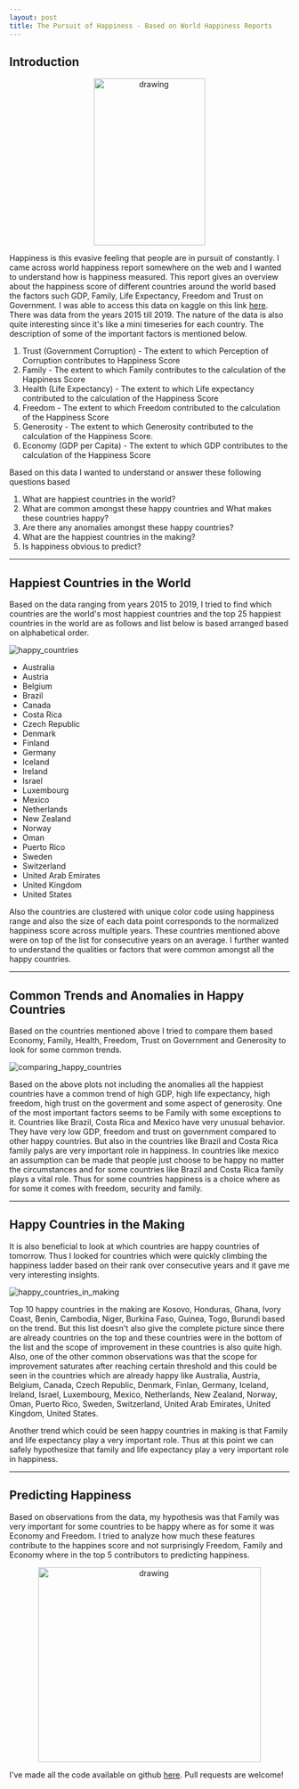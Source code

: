 ```yaml
---
layout: post
title: The Pursuit of Happiness - Based on World Happiness Reports 
---
```

## Introduction
<p style="text-align:center;"><img src="../images/pursuit_of_happiness/plots/Title_image.jpg" alt="drawing" height="300" width="200"/></p>

Happiness is this evasive feeling that people are in pursuit of constantly. I came across world happiness report somewhere on the web and I wanted to understand how is happiness measured. This report gives an overview about the happiness score of different countries around the world based the factors such GDP, Family, Life Expectancy, Freedom and Trust on Government. I was able to access this data on kaggle on this link [here](https://www.kaggle.com/unsdsn/world-happiness). There was data from the years 2015 till 2019. The nature of the data is also quite interesting since it's like a mini timeseries for each country. The description of some of the important factors is mentioned below.

1. Trust (Government Corruption) - The extent to which Perception of Corruption contributes to Happiness Score
2. Family - The extent to which Family contributes to the calculation of the Happiness Score
3. Health (Life Expectancy) - The extent to which Life expectancy contributed to the calculation of the Happiness Score
4. Freedom - The extent to which Freedom contributed to the calculation of the Happiness Score
5. Generosity - The extent to which Generosity contributed to the calculation of the Happiness Score.
6. Economy (GDP per Capita) - The extent to which GDP contributes to the calculation of the Happiness Score


Based on this data I wanted to understand or answer these following questions based

1. What are happiest countries in the world?
2. What are common amongst these happy countries and What makes these countries happy?
3. Are there any anomalies amongst these happy countries?
4. What are the happiest countries in the making?
5. Is happiness obvious to predict?

***

## Happiest Countries in the World
Based on the data ranging from years 2015 to 2019, I tried to find which countries are the world's most happiest countries and the top 25 happiest countries in the world are as follows and list below is based arranged based on alphabetical order.

![happy_countries](../images/pursuit_of_happiness/plots/Report_results.png)

* Australia 
* Austria
* Belgium
* Brazil 
* Canada 
* Costa Rica
* Czech Republic 
* Denmark 
* Finland 
* Germany
* Iceland
* Ireland
* Israel
* Luxembourg
* Mexico
* Netherlands
* New Zealand
* Norway
* Oman
* Puerto Rico
* Sweden
* Switzerland
* United Arab Emirates
* United Kingdom
* United States

Also the countries are clustered with unique color code using happiness range and also the size of each data point corresponds to the normalized happiness score across multiple years. These countries mentioned above were on top of the list for consecutive years on an average. I further wanted to understand the qualities or factors that were common amongst all the happy countries.

***

## Common Trends and Anomalies in Happy Countries

Based on the countries mentioned above I tried to compare them based Economy, Family, Health, Freedom, Trust on Government and Generosity to look for some common trends.

![comparing_happy_countries](../images/pursuit_of_happiness/plots/Comparing_Happiest_Countries_in_the_World.png)


Based on the above plots not including the anomalies all the happiest countries have a common trend of high GDP, high life expectancy, high freedom, high trust on the goverment and some aspect of generosity. One of the most important factors seems to be Family with some exceptions to it. Countries like Brazil, Costa Rica and Mexico have very unusual behavior. They have very low GDP, freedom and trust on government compared to other happy countries. But also in the countries like Brazil and Costa Rica family palys are very important role in happiness. In countries like mexico an assumption can be made that people just choose to be happy no matter the circumstances and for some countries like Brazil and Costa Rica family plays a vital role. Thus for some countries happiness is a choice where as for some it comes with freedom, security and family.

***

## Happy Countries in the Making

It is also beneficial to look at which countries are happy countries of tomorrow. Thus I looked for countries which were quickly climbing the happiness ladder based on their rank over consecutive years and it gave me very interesting insights.

![happy_countries_in_making](../images/pursuit_of_happiness/plots/happy_countries_in_making.png)


Top 10 happy countries in the making are Kosovo, Honduras, Ghana, Ivory Coast, Benin, Cambodia, Niger, Burkina Faso, Guinea, Togo, Burundi based on the trend. But this list doesn't also give the complete picture since there are already countries on the top and these countries were in the bottom of the list and the scope of improvement in these countries is also quite high. Also, one of the other common observations was that the scope for improvement saturates after reaching certain threshold and this could be seen in the countries which are already happy like Australia, Austria, Belgium, Canada, Czech Republic, Denmark, Finlan, Germany, Iceland, Ireland, Israel, Luxembourg, Mexico, Netherlands, New Zealand, Norway, Oman, Puerto Rico, Sweden, Switzerland, United Arab Emirates, United Kingdom, United States.

Another trend which could be seen happy countries in making is that Family and life expectancy play a very important role. Thus at this point we can safely hypothesize that family and life expectancy play a very important role in happiness.

***

## Predicting Happiness

Based on observations from the data, my hypothesis was that Family was very important for some countries to be happy where as for some it was Economy and Freedom. I tried to analyze how much these features contribute to the happines score and not surprisingly Freedom, Family and Economy where in the top 5 contributors to predicting happiness.

<p style="text-align:center;"><img src="../images/pursuit_of_happiness/plots/Top_5.png" alt="drawing" height="350" width="400"/></p>


I've made all the code available on github [here](https://github.com/saikirankannaiah/pursuit_of_happiness). Pull requests are welcome!